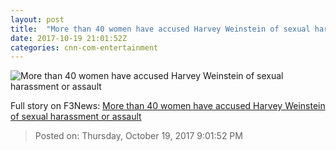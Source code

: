 ```yaml
---
layout: post
title:  "More than 40 women have accused Harvey Weinstein of sexual harassment or assault"
date: 2017-10-19 21:01:52Z
categories: cnn-com-entertainment
---
```


![More than 40 women have accused Harvey Weinstein of sexual harassment or assault](http://i2.cdn.turner.com/money/dam/assets/171018135219-weinstein-accusers-21-780x439.jpg)




Full story on F3News: [More than 40 women have accused Harvey Weinstein of sexual harassment or assault](http://www.f3nws.com/n/bVpejG)

> Posted on: Thursday, October 19, 2017 9:01:52 PM
